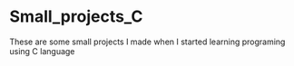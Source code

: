 # Small_projects_C
These are some small projects I made when I started learning programing using C language
